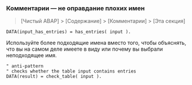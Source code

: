 ### Комментарии — не оправдание плохих имен

> [Чистый ABAP] > [Содержание] > [Комментарии] > [Эта секция]

```ABAP
DATA(input_has_entries) = has_entries( input ).
```

Используйте более подходящие имена вместо того, чтобы объяснять, что вы на самом деле имеете в виду или почему вы выбрали неподходящее имя.

```ABAP
" anti-pattern
" checks whether the table input contains entries
DATA(result) = check_table( input ).
```